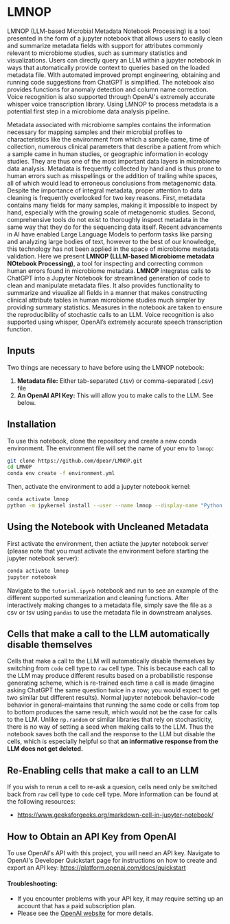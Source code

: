# LMNOP

LMNOP (LLM-based Microbial Metadata Notebook Processing) is a tool presented in the form of a jupyter notebook that allows users to easily clean and summarize metadata fields with support for attributes commonly relevant to microbiome studies, such as summary statistics and visualizations. Users can directly query an LLM within a jupyter notebook in ways that automatically provide context to queries based on the loaded metadata file. With automated improved prompt engineering, obtaining and running code suggestions from ChatGPT is simplified. The notebook also provides functions for anomaly detection and column name correction. Voice recognition is also supported through OpenAI's extremely accurate whisper voice transcription library. Using LMNOP to process metadata is a potential first step in a microbiome data analysis pipeline.

Metadata associated with microbiome samples contains the information necessary for mapping samples and their microbial profiles to characteristics like the environment from which a sample came, time of collection, numerous clinical parameters that describe a patient from which a sample came in human studies, or geographic information in ecology studies. They are thus one of the most important data layers in microbiome data analysis. Metadata is frequently collected by hand and is thus prone to human errors such as misspellings or the addition of trailing white spaces, all of which would lead to erroneous conclusions from metagenomic data. Despite the importance of integral metadata, proper attention to data cleaning is frequently overlooked for two key reasons. First, metadata contains many fields for many samples, making it impossible to inspect by hand, especially with the growing scale of metagenomic studies. Second, comprehensive tools do not exist to thoroughly inspect metadata in the same way that they do for the sequencing data itself. Recent advancements in AI have enabled Large Language Models to perform tasks like parsing and analyzing large bodies of text, however to the best of our knowledge, this technology has not been applied in the space of microbiome metadata validation. Here we present **LMNOP (LLLM-based Microbiome metadata NOtebook Processing)**, a tool for inspecting and correcting common human errors found in microbiome metadata. **LMNOP** integrates calls to ChatGPT into a Jupyter Notebook for streamlined generation of code to clean and manipulate metadata files. It also provides functionality to summarize and visualize all fields in a manner that makes constructing clinical attribute tables in human microbiome studies much simpler by providing summary statistics. Measures in the notebook are taken to ensure the reproducibility of stochastic calls to an LLM. Voice recognition is also supported using whisper, OpenAI’s extremely accurate speech transcription function.

## Inputs

Two things are necessary to have before using the LMNOP notebook:
1) **Metadata file:** Either tab-separated (.tsv) or comma-separated (.csv) file
2) **An OpenAI API Key:** This will allow you to make calls to the LLM. See below.
   
## Installation

To use this notebook, clone the repository and create a new conda environment.
The environment file will set the name of your env to `lmnop`:

```bash
git clone https://github.com/dpear/LMNOP.git
cd LMNOP
conda env create -f environment.yml
```

Then, activate the environment to add a jupyter notebook kernel:
```bash
conda activate lmnop
python -m ipykernel install --user --name lmnop --display-name "Python (lmnop jupyter kernel)"
```

## Using the Notebook with Uncleaned Metadata

First activate the environment, then actiate the jupyter notebook server (please note that you must activate the environment before starting the jupyter notebook server):
```bash
conda activate lmnop
jupyter notebook
```
Navigate to the `tutorial.ipynb` notebook and run to see an example of the different supported summarization and cleaning functions. After interactively making changes to a metadata file, simply save the file as a csv or tsv using `pandas` to use the metadata file in downstream analyses.

## Cells that make a call to the LLM automatically disable themselves
Cells that make a call to the LLM will automatically disable themselves by switching from `code` cell type to `raw` cell type. This is because each call to the LLM may produce different results based on a probabilistic response generating scheme, which is re-trained each time a call is made (imagine asking ChatGPT the same question twice in a row; you would expect to get two similar but different results). Normal jupyter notebook behavior–code behavior in general–maintains that running the same code or cells from top to bottom produces the same result, which would not be the case for calls to the LLM. Unlike `np.random` or similar libraries that rely on stochasticity, there is no way of setting a seed when making calls to the LLM. Thus the notebook saves both the call and the response to the LLM but disable the cells, which is especially helpful so that **an informative response from the LLM does not get deleted.**

## Re-Enabling cells that make a call to an LLM
If you wish to rerun a cell to re-ask a quesion, cells need only be switched back from `raw` cell type to `code` cell type.  More information can be found at the following resources:
- https://www.geeksforgeeks.org/markdown-cell-in-jupyter-notebook/


## How to Obtain an API Key from OpenAI

To use OpenAI's API with this project, you will need an API key.
Navigate to OpenAI's Developer Quickstart page for instructions on how to create and export an API key:
https://platform.openai.com/docs/quickstart

#### Troubleshooting:
- If you encounter problems with your API key, it may require setting up an account that has a paid subscription plan. 
- Please see the [OpenAI website](https://platform.openai.com/) for more details.
